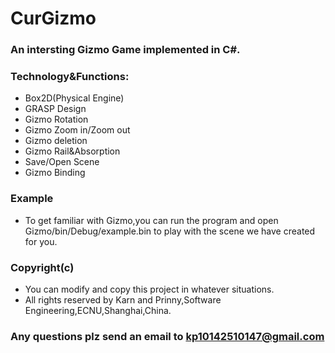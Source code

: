 # CurGizmo
### An intersting Gizmo Game implemented in C#.
### Technology&Functions:
+ Box2D(Physical Engine)
+ GRASP Design
+ Gizmo Rotation
+ Gizmo Zoom in/Zoom out
+ Gizmo deletion
+ Gizmo Rail&Absorption
+ Save/Open Scene
+ Gizmo Binding

### Example
+ To get familiar with Gizmo,you can run the program and open Gizmo/bin/Debug/example.bin to play with the scene we have created for you.

### Copyright(c)
+ You can modify and copy this project in whatever situations.
+ All rights reserved by Karn and Prinny,Software Engineering,ECNU,Shanghai,China.

### Any questions plz send an email to kp10142510147@gmail.com
